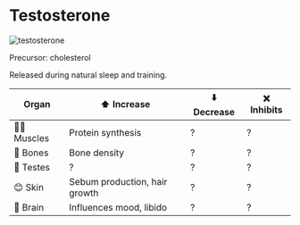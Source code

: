 # Testosterone

![testosterone](https://upload.wikimedia.org/wikipedia/commons/thumb/c/ce/Testosteron.svg/500px-Testosteron.svg.png)

Precursor: cholesterol

Released during natural sleep and training.

| Organ | ⬆️ Increase | ⬇️ Decrease | ❌ Inhibits |
|-------|----------|----------|----------|
| 💪🏼 Muscles| Protein synthesis | ? | ? |
| 🦴 Bones | Bone density | ? | ? |
| 🥜 Testes | ? | ? | ? |
| 😊 Skin | Sebum production, hair growth | ? | ? |
| 🧠 Brain | Influences mood, libido | ? | ? |
